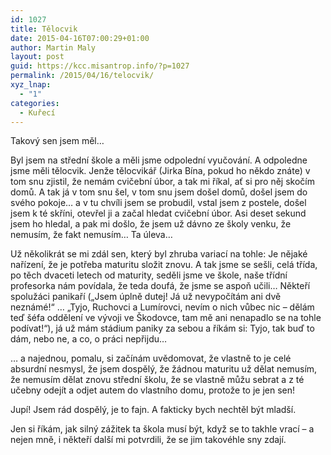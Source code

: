 ```yaml
---
id: 1027
title: Tělocvik
date: 2015-04-16T07:00:29+01:00
author: Martin Maly
layout: post
guid: https://kcc.misantrop.info/?p=1027
permalink: /2015/04/16/telocvik/
xyz_lnap:
  - "1"
categories:
  - Kuřecí
---
```

Takový sen jsem měl&#8230;

Byl jsem na střední škole a měli jsme odpolední vyučování. A odpoledne jsme měli tělocvik. Jenže tělocvikář (Jirka Bína, pokud ho někdo znáte) v tom snu zjistil, že nemám cvičební úbor, a tak mi říkal, ať si pro něj skočím domů. A tak já v tom snu šel, v tom snu jsem došel domů, došel jsem do svého pokoje&#8230; a v tu chvíli jsem se probudil, vstal jsem z postele, došel jsem k té skříni, otevřel ji a začal hledat cvičební úbor. Asi deset sekund jsem ho hledal, a pak mi došlo, že jsem už dávno ze školy venku, že nemusím, že fakt nemusím&#8230; Ta úleva&#8230;

Už několikrát se mi zdál sen, který byl zhruba variací na tohle: Je nějaké nařízení, že je potřeba maturitu složit znovu. A tak jsme se sešli, celá třída, po těch dvaceti letech od maturity, seděli jsme ve škole, naše třídní profesorka nám povídala, že teda doufá, že jsme se aspoň učili&#8230; Někteří spolužáci panikaří (&#8222;Jsem úplně dutej! Já už nevypočítám ani dvě neznámé!&#8220; &#8230; &#8222;Tyjo, Ruchovci a Lumírovci, nevím o nich vůbec nic &#8211; dělám teď šéfa oddělení ve vývoji ve Škodovce, tam mě ani nenapadlo se na tohle podívat!&#8220;), já už mám stádium paniky za sebou a říkám si: Tyjo, tak buď to dám, nebo ne, a co, o práci nepřijdu&#8230;

&#8230; a najednou, pomalu, si začínám uvědomovat, že vlastně to je celé absurdní nesmysl, že jsem dospělý, že žádnou maturitu už dělat nemusím, že nemusím dělat znovu střední školu, že se vlastně můžu sebrat a z té učebny odejít a odjet autem do vlastního domu, protože to je jen sen!

Jupí! Jsem rád dospělý, je to fajn. A fakticky bych nechtěl být mladší.

Jen si říkám, jak silný zážitek ta škola musí být, když se to takhle vrací &#8211; a nejen mně, i někteří další mi potvrdili, že se jim takovéhle sny zdají.